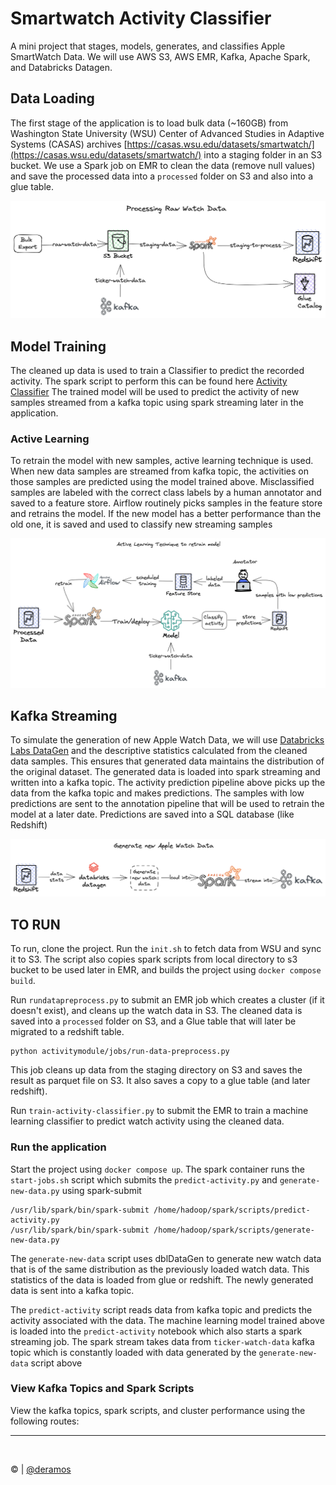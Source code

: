 # Smartwatch Activity Classifier
A mini project that stages, models, generates, and classifies Apple SmartWatch Data. We will use AWS S3, AWS EMR, 
Kafka, Apache Spark, and Databricks Datagen.

## Data Loading
The first stage of the application is to load bulk data (~160GB) from Washington State University (WSU)
Center of Advanced Studies in Adaptive Systems (CASAS) archives 
 [https://casas.wsu.edu/datasets/smartwatch/](https://casas.wsu.edu/datasets/smartwatch/) into
a staging folder in an S3 bucket. We use a Spark job on EMR to clean the data (remove null values) and save the processed
data into a `processed` folder on S3 and also into a glue table.

![](images/process-raw-data.png)


## Model Training
The cleaned up data is used to train a Classifier to predict the recorded activity. The spark script to perform this 
can be found here [Activity Classifier](activitymodule/spark/scripts/train-activity-classifier.py)
The trained model will be used to predict the activity of new samples streamed from a kafka topic using spark streaming
later in the application. 

### Active Learning
To retrain the model with new samples, active learning technique is used. When new data samples are streamed from kafka 
topic, the activities on those samples are predicted using the model trained above. Misclassified samples are labeled with 
the correct class labels by a human annotator and saved to a feature store. Airflow routinely picks samples in the feature
store and retrains the model. If the new model has a better performance than the old one, it is saved and used to classify 
new streaming samples

![](images/active-learning.png)

## Kafka Streaming
To simulate the generation of new Apple Watch Data, we will use [Databricks Labs DataGen](https://github.com/databrickslabs/dbldatagen)
and the descriptive statistics calculated from the cleaned data samples. This ensures that generated data maintains the 
distribution of the original dataset. 
The generated data is loaded into spark streaming and written into a kafka topic. The activity prediction pipeline above
picks up the data from the kafka topic and makes predictions. The samples with low predictions are sent to the annotation pipeline 
that will be used to retrain the model at a later date. Predictions are saved into a SQL database (like Redshift)

![](images/generate-new-data.png)

## TO RUN
To run, clone the project. Run the `init.sh` to fetch data from WSU and sync it to S3. The script also copies spark scripts 
from local directory to s3 bucket to be used later in EMR, and builds the project using `docker compose build`.

Run `rundatapreprocess.py` to submit an EMR job which creates a cluster (if it doesn't exist), and cleans up the watch 
data in S3. The cleaned data is saved into a `processed` folder on S3, and a Glue table that will later be migrated to 
a redshift table.

```
python activitymodule/jobs/run-data-preprocess.py
```
This job cleans up data from the staging directory on S3 and saves the result as parquet file on S3. It also saves a copy
to a glue table (and later redshift).

Run `train-activity-classifier.py` to  submit the EMR to train a machine learning classifier to predict watch activity 
using the cleaned data.

### Run the application
Start the project using `docker compose up`. The spark container runs the `start-jobs.sh` script which submits the
`predict-activity.py` and `generate-new-data.py` using spark-submit

```
/usr/lib/spark/bin/spark-submit /home/hadoop/spark/scripts/predict-activity.py
/usr/lib/spark/bin/spark-submit /home/hadoop/spark/scripts/generate-new-data.py
```
The `generate-new-data` script uses dblDataGen to generate new watch data that is of the same distribution as the previously
loaded watch data. This statistics of the data is loaded from glue or redshift. The newly generated data is sent into a 
kafka topic. 

The `predict-activity` script reads data from kafka topic and predicts the activity associated with the data.
The machine learning model trained above is loaded into the `predict-activity` notebook which also starts a spark 
streaming job. The spark stream takes data from `ticker-watch-data` kafka topic which is constantly loaded with data 
generated by the `generate-new-data` script above


### View Kafka Topics and Spark Scripts
View the kafka topics, spark scripts, and cluster performance using the following routes:


---
<br>

&copy; | [@deramos](https://github.com/deramos)
